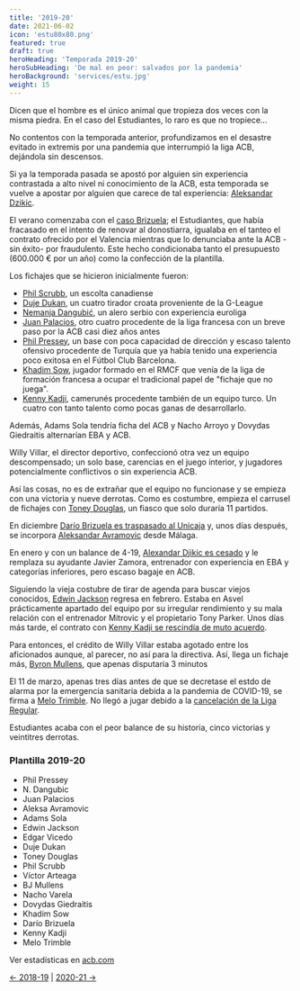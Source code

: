 ```yaml
---
title: '2019-20'
date: 2021-06-02
icon: 'estu80x80.png'
featured: true
draft: true
heroHeading: 'Temporada 2019-20'
heroSubHeading: 'De mal en peor: salvados por la pandemia'
heroBackground: 'services/estu.jpg'
weight: 15
---
```


Dicen que el hombre es el único animal que tropieza dos veces con la misma piedra. En el caso del Estudiantes, lo raro es que no tropiece...

No contentos con la temporada anterior, profundizamos en el desastre evitado in extremis por una pandemia que interrumpió la liga ACB, dejándola sin descensos.

Si ya la temporada pasada se apostó por alguien sin experiencia contrastada a alto nivel ni conocimiento de la ACB, esta temporada se vuelve a apostar por alguien que carece de tal experiencia: [Aleksandar Dzikic](https://www.mundodeportivo.com/baloncesto/otros/20190703/463277450497/aleksandar-dzikic-nuevo-entrenador-del-movistar-estudiantes.html).

El verano comenzaba con el [caso Brizuela](https://www.marca.com/baloncesto/acb/2019/07/12/5d2898c7268e3e9e228b4619.html); el Estudiantes, que había fracasado en el intento de renovar al donostiarra, igualaba en el tanteo el contrato ofrecido por el Valencia mientras que lo denunciaba ante la ACB -sin éxito- por fraudulento. Este hecho condicionaba tanto el presupuesto (600.000 € por un año) como la confección de la plantilla.

Los fichajes que se hicieron inicialmente fueron:

* [Phil Scrubb](https://www.movistarestudiantes.com/liga-endesa/altas-bajas/philip-scrubb-ficha-por-movistar-estu/), un escolta canadiense
* [Duje Dukan](https://www.movistarestudiantes.com/liga-endesa/altas-bajas/duje-dukan-ficha-por-movistar-estu/), un cuatro tirador croata proveniente de la G-League
* [Nemanja Dangubić](https://www.movistarestudiantes.com/liga-endesa/altas-bajas/nemanja-dangubic-talento-euroliga-para-movistar-estu/), un alero serbio con experiencia euroliga
* [Juan Palacios](https://www.movistarestudiantes.com/liga-endesa/altas-bajas/juan-palacios-experiencia-interior-para-movistar-estudiantes/), otro cuatro procedente de la liga francesa con un breve paso por la ACB casi diez años antes
* [Phil Pressey](https://www.movistarestudiantes.com/liga-endesa/phil-pressey-llega-a-movistar-estudiantes/), un base con poca capacidad de dirección y escaso talento ofensivo procedente de Turquía que ya había tenido una experiencia poco exitosa en el Fútbol Club Barcelona.
* [Khadim Sow](https://www.movistarestudiantes.com/liga-endesa/khadim-sow-musculo-para-movistar-estudiantes/), jugador formado en el RMCF que venía de la liga de formación francesa a ocupar el tradicional papel de "fichaje que no juega".
* [Kenny Kadji](https://www.movistarestudiantes.com/liga-endesa/kenny-kadji-interior-para-movistar-estu/), camerunés procedente también de un equipo turco. Un cuatro con tanto talento como pocas ganas de desarrollarlo.

Además, Adams Sola tendría ficha del ACB y Nacho Arroyo y Dovydas Giedraitis alternarían EBA y ACB.

Willy Villar, el director deportivo, confeccionó otra vez un equipo descompensado; un solo base, carencias en el juego interior, y jugadores potencialmente conflictivos o sin experiencia ACB.

Así las cosas, no es de extrañar que el equipo no funcionase y se empieza con una victoria y nueve derrotas. Como es costumbre, empieza el carrusel de fichajes con [Toney Douglas](https://www.gigantes.com/liga-endesa/el-estu-se-refuerza-ficha-al-ex-nba-toney-douglas-donde-estaba/), un fiasco que solo duraría 11 partidos.

En diciembre [Darío Brizuela es traspasado al Unicaja](https://www.gigantes.com/liga-endesa/brizuela-oficial-unicaja/) y, unos días después, se incorpora [Aleksandar Avramovic](https://www.movistarestudiantes.com/liga-endesa/llega-aleksa-avramovic/) desde Málaga.

En enero y con un balance de 4-19, [Alexandar Djikic es cesado](https://www.movistarestudiantes.com/liga-endesa/aleksandar-dzikic-no-continuara-al-frente-de-movistar-estudiantes/) y le remplaza su ayudante Javier Zamora, entrenador con experiencia en EBA y categorías inferiores, pero escaso bagaje en ACB.

Siguiendo la vieja costubre de tirar de agenda para buscar viejos conocidos, [Edwin Jackson](https://www.solobasket.com/liga-endesa/movistar-estudiantes-recupera-un-viejo-amigo-llega-edwin-jackson) regresa en febrero. Estaba en Asvel prácticamente apartado del equipo por su irregular rendimiento y su mala relación con el entrenador Mitrovic y el propietario Tony Parker. Unos días más tarde, el contrato con [Kenny Kadji se rescindía de muto acuerdo](https://www.movistarestudiantes.com/liga-endesa/comunicado-oficial-acuerdo-con-kenny-kadji/).

Para entonces, el crédito de Willy Villar estaba agotado entre los aficionados aunque, al parecer, no así para la directiva. Así, llega un fichaje más, [Byron Mullens](https://www.movistarestudiantes.com/liga-endesa/byron-mullens-nuevo-jugador-de-movistar-estu/), que apenas disputaría 3 minutos

El 11 de marzo, apenas tres días antes de que se decretase el estdo de alarma por la emergencia sanitaria debida a la pandemia de COVID-19, se firma a [Melo Trimble](https://www.movistarestudiantes.com/liga-endesa/altas-bajas/melo-trimble-firma-con-movistar-estu/). No llegó a jugar debido a la [cancelación de la Liga Regular](https://www.acb.com/articulo/ver/153135-una-fase-final-para-decidir-el-titulo-de-la-liga-endesa.html).

Estudiantes acaba con el peor balance de su historia, cinco victorias y veintitres derrotas.

### Plantilla 2019-20

- Phil Pressey
- N. Dangubic
- Juan Palacios
- Aleksa Avramovic
- Adams Sola
- Edwin Jackson
- Edgar Vicedo
- Duje Dukan
- Toney Douglas
- Phil Scrubb
- Víctor Arteaga
- BJ Mullens
- Nacho Varela
- Dovydas Giedraitis
- Khadim Sow
- Darío Brizuela
- Kenny Kadji
- Melo Trimble

Ver estadísticas en [acb.com](https://www.acb.com/club/estadisticas/id/6/temporada_id/2019)

[← 2018-19](https://nuestroestu.es/cronologia/2018-19/) | [2020-21 →](https://nuestroestu.es/8cronologia/2020-21/)